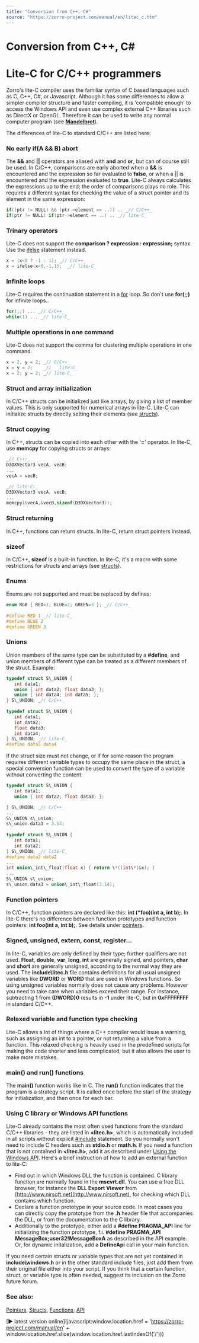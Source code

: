 ```yaml
---
title: "Conversion from C++, C#"
source: "https://zorro-project.com/manual/en/litec_c.htm"
---
```


# Conversion from C++, C#

# Lite-C for C/C++ programmers

Zorro's lite-C compiler uses the familiar syntax of C based languages such as C, C++, C#, or Javascript. Although it has some differences to allow a simpler compiler structure and faster compiling, it is 'compatible enough' to access the Windows API and even use complex external C++ libraries such as DirectX or OpenGL. Therefore it can be used to write any normal computer program (see **[Mandelbrot](scripts.md)**).

The differences of lite-C to standard C/C++ are listed here:

### No early if(A && B) abort

The **&&** and **||** operators are aliased with **and** and **or**, but can of course still be used. In C/C++, comparisons are early aborted when a **&&** is encountered and the expression so far evaluated to **false**, or when a || is encountered and the expression evaluated to **true**. Lite-C always calculates the expressions up to the end; the order of comparisons plays no role. This requires a different syntax for checking the value of a struct pointer and its element in the same expression:
```c
if((ptr != NULL) && (ptr->element == ..)) .. _// C/C++_
if(ptr != NULL) if(ptr->element == ..) .. _// lite-C_
```

### Trinary operators

Lite-C does not support the **comparison ? expression : expression;** syntax. Use the [ifelse](162_ifelse_valuewhen.md) statement instead.
```c
x = (x<0 ? -1 : 1); _// C/C++_
x = ifelse(x<0,-1,1);  _// lite-C_
```

### Infinite loops

Lite-C requires the continuation statement in a [for](012_Performance_Report.md) loop. So don't use **for(;;)** for infinite loops..
```c
for(;;) ... _// C/C++_
while(1) ... _// lite-C_
```

### Multiple operations in one command

Lite-C does not support the comma for clustering multiple operations in one command.
```c
x = 2, y = 2; _// C/C++_  
x = y = 2;    _//_ _lite-C_
x = 2; y = 2; _// lite-C_
```

### Struct and array initialization

In C/C++ structs can be initialized just like arrays, by giving a list of member values. This is only supported for numerical arrays in lite-C. Lite-C can initialize structs by directly setting their elements (see [structs](structs.md)).

### Struct copying

In C++, structs can be copied into each other with the '**\=**' operator. In lite-C, use **memcpy** for copying structs or arrays:
```c
_// C++:_
D3DXVector3 vecA, vecB;
...
vecA = vecB;

_// lite-C:_
D3DXVector3 vecA, vecB;
...
memcpy(&vecA,&vecB,sizeof(D3DXVector3));
```

### Struct returning

In C++, functions can return structs. In lite-C, return struct pointers instead.

### sizeof

In C/C++, **sizeof** is a built-in function. In lite-C, it's a macro with some restrictions for structs and arrays (see [structs](structs.md)).

### Enums

Enums are not supported and must be replaced by defines:
```c
enum RGB { RED=1; BLUE=2; GREEN=3 }; _// C/C++_
  
#define RED 1 _// lite-C_
#define BLUE 2
#define GREEN 3
```

### Unions

Union members of the same type can be substituted by a **#define**, and union members of different type can be treated as a different members of the struct. Example:
```c
typedef struct S\_UNION { 
   int data1;
   union { int data2; float data3; };
   union { int data4; int data5; };
} S\_UNION; _// C/C++_
  
typedef struct S\_UNION { 
   int data1;
   int data2;
   float data3;
   int data4; 
} S\_UNION; _// lite-C_
#define data5 data4
```

If the struct size must not change, or if for some reason the program requires different variable types to occupy the same place in the struct, a special conversion function can be used to convert the type of a variable without converting the content:

```c
typedef struct S\_UNION { 
   int data1;
   union { int data2; float data3; };

} S\_UNION; _// C/C++_
...
S\_UNION s\_union;
s\_union.data3 = 3.14;
  
typedef struct S\_UNION { 
   int data1;
   int data2;
} S\_UNION; _// lite-C_
#define data3 data2
...
int union\_int\_float(float x) { return \*((int\*)&x); }
...
S\_UNION s\_union;
s\_union.data3 = union\_int\_float(3.14);
```

### Function pointers

In C/C++, function pointers are declared like this: **int (\*foo)(int a, int b);**. In lite-C there's no difference between function prototypes and function pointers: **int foo(int a, int b);**. See details under [pointers](apointers.md).

### Signed, unsigned, extern, const, register...

In lite-C, variables are only defined by their type; further qualifiers are not used. **Float**, **double**, **var**, **long**, **int** are generally signed, and pointers, **char** and **short** are generally unsigned, according to the normal way they are used. The **include\\litec.h** file contains definitions for all usual unsigned variables like **DWORD** or **WORD** that are used in Windows functions. So using unsigned variables normally does not cause any problems. However you need to take care when variables exceed their range. For instance, subtracting **1** from **(DWORD)0** results in **\-1** under lite-C, but in **0xFFFFFFFF** in standard C/C++.

### Relaxed variable and function type checking

Lite-C allows a lot of things where a C++ compiler would issue a warning, such as assigning an int to a pointer, or not returning a value from a function. This relaxed checking is heavily used in the predefined scripts for making the code shorter and less complicated, but it also allows the user to make more mistakes.

### main() and run() functions

The **main()** function works like in C. The **run()** function indicates that the program is a strategy script. It is called once before the start of the strategy for initialization, and then once for each bar.

### Using C library or Windows API functions

Lite-C already contains the most often used functions from the standard C/C++ libraries - they are listed in **<litec.h>**, which is automatically included in all scripts without explicit [#include](020_Included_Scripts.md) statement. So you normally won't need to include C headers such as **stdio.h** or **math.h**. If you need a function that is not contained in **<litec.h>**, add it as described under [Using the Windows API](litec_api.md). Here's a brief instruction of how to add an external function to lite-C:

*   Find out in which Windows DLL the function is contained. C library function are normally found in the **mscvrt.dll**. You can use a free DLL browser, for instance the **DLL Export Viewer** from [http://www.nirsoft.net](http://www.nirsoft.net), for checking which DLL contains which function.
*   Declare a function prototype in your source code. In most cases you can directly copy the prototype from the **.h** header file that accompanies the DLL, or from the documentation to the C library.
*   Additionally to the prototype, either add a **#define PRAGMA\_API** line for initializing the function prototype, f.i. **#define PRAGMA\_API MessageBox;user32!MessageBoxA** as described in the API example. Or, for dynamic initalization, add a **DefineApi** call in your main function.

If you need certain structs or variable types that are not yet contained in **include\\windows.h** or in the other standard include files, just add them from their original file either into your script. If you think that a certain function, struct, or variable type is often needed, suggest its inclusion on the Zorro future forum.

### See also:

[Pointers](apointer.md), [Structs](047_Structs.md), [Functions](048_Functions.md), [API](litec_api.md)

[► latest version online](javascript:window.location.href = 'https://zorro-project.com/manual/en' + window.location.href.slice\(window.location.href.lastIndexOf\('/'\)\))